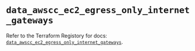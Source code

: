 # `data_awscc_ec2_egress_only_internet_gateways`

Refer to the Terraform Registory for docs: [`data_awscc_ec2_egress_only_internet_gateways`](https://registry.terraform.io/providers/hashicorp/awscc/0.70.0/docs/data-sources/ec2_egress_only_internet_gateways).
